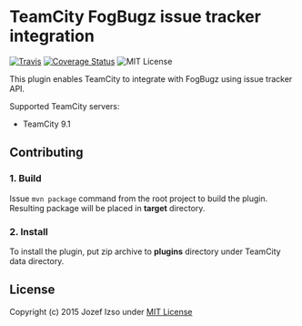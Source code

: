 TeamCity FogBugz issue tracker integration
==============================================================

[![Travis](https://img.shields.io/travis/jozefizso/teamcity-fogbugz.svg)](https://travis-ci.org/jozefizso/teamcity-fogbugz)
[![Coverage Status](https://img.shields.io/coveralls/jozefizso/teamcity-fogbugz.svg)](https://coveralls.io/github/jozefizso/teamcity-fogbugz?branch=master)
![MIT License](https://img.shields.io/github/license/jozefizso/teamcity-fogbugz.svg)

This plugin enables TeamCity to integrate with FogBugz using
issue tracker API.

Supported TeamCity servers:

* TeamCity 9.1


## Contributing

### 1. Build
Issue `mvn package` command from the root project to build the plugin.
Resulting package will be placed in **target** directory. 

### 2. Install
To install the plugin, put zip archive to **plugins** directory
under TeamCity data directory.


## License

Copyright (c) 2015 Jozef Izso under [MIT License](LICENSE)
